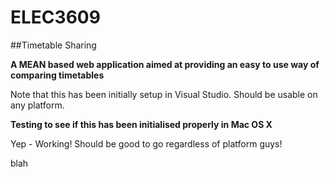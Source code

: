 # ELEC3609
##Timetable Sharing

**A MEAN based web application aimed at providing an easy to use way of comparing timetables**

Note that this has been initially setup in Visual Studio. Should be usable on any platform. 

**Testing to see if this has been initialised properly in Mac OS X**

Yep - Working! Should be good to go regardless of platform guys!

blah
